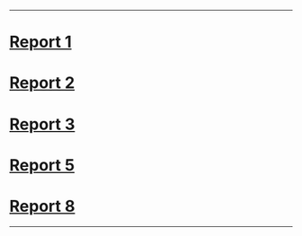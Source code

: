 
---

# [Report 1](weekly-reports/roshan-weekly-reports-1.md)

# [Report 2](weekly-reports/roshan-weekly-reports-2.md)

# [Report 3](weekly-reports/roshan-weekly-reports-3.md) 

# [Report 5](weekly-reports/roshan-weekly-reports-5.md) 

# [Report 8](weekly-reports/roshan-weekly-reports-8.md) 



---



